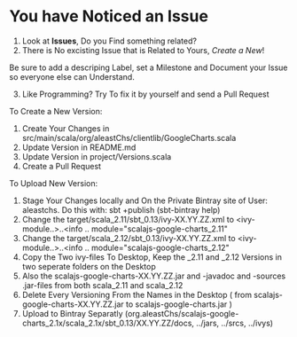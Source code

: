 # You have Noticed an Issue
1. Look at **Issues**, Do you Find something related?
2. There is No excisting Issue that is Related to Yours, _Create a New_! 

Be sure to add a descriping Label, set a Milestone and Document your Issue so everyone else can Understand.

3. Like Programming? Try To fix it by yourself and send a Pull Request 


To Create a New Version:
1. Create Your Changes in src/main/scala/org/aleastChs/clientlib/GoogleCharts.scala
2. Update Version in README.md
3. Update Version in project/Versions.scala
4. Create a Pull Request

To Upload New Version:
1. Stage Your Changes locally and On the Private Bintray site of User: aleastchs. Do this with: sbt +publish (sbt-bintray help)
2. Change the target/scala_2.11/sbt_0.13/ivy-XX.YY.ZZ.xml to <ivy-module..>..<info .. module="scalajs-google-charts_2.11"
3. Change the target/scala_2.12/sbt_0.13/ivy-XX.YY.ZZ.xml to <ivy-module..>..<info .. module="scalajs-google-charts_2.12"
4. Copy the Two ivy-files To Desktop, Keep the _2.11 and _2.12 Versions in two seperate folders on the Desktop
5. Also the scalajs-google-charts-XX.YY.ZZ.jar and -javadoc and -sources .jar-files from both scala_2.11 and scala_2.12
5. Delete Every Versioning From the Names in the Desktop ( from scalajs-google-charts-XX.YY.ZZ.jar to scalajs-google-charts.jar )
6. Upload to Bintray Separatly
(org.aleastChs/scalajs-google-charts_2.1x/scala_2.1x/sbt_0.13/XX.YY.ZZ/docs, ../jars, ../srcs, ../ivys)
